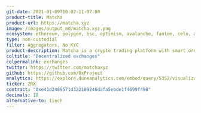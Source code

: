 ```yaml
---
git-date: 2021-01-09T10:02:11-07:00
product-title: Matcha
product-url: https://matcha.xyz
image: /images/output_md/matcha.xyz.png
ecosystem: ethereum, polygon, bsc, optimism, avalanche, fantom, celo, arbitrum
type: non-custodial
filter: Aggregators, No KYC
product-description: Matcha is a crypto trading platform with smart order routing powered by 0x. Matcha aggregates liquidity from multiple sources, including 0x, Kyber, Uniswap, Oasis, Curve, and others. [Matcha Alternatives](/matcha-alternatives)
coltitle: "Decentralized exchanges"
colpermalink: exchanges
twitter: https://twitter.com/matchaxyz
github: https://github.com/0xProject
analytics: https://explore.duneanalytics.com/embed/query/5352/visualization/10546?api_key=pCnt3aDnI2OHkglB2qT53cruSNmj3IrPU9bxUjny
ticker: ZRX
contract: "0xe41d2489571d322189246dafa5ebde1f4699f498"
decimals: 18
alternative-to: 1inch
---
```

